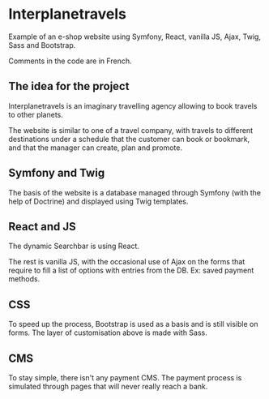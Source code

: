 # Interplanetravels
Example of an e-shop website using Symfony, React, vanilla JS, Ajax, Twig, Sass and Bootstrap.

Comments in the code are in French.

## The idea for the project

Interplanetravels is an imaginary travelling agency allowing to book travels to other planets.

The website is similar to one of a travel company, with travels to different destinations under a schedule that the customer can book or bookmark, and that the manager can create, plan and promote.

## Symfony and Twig

The basis of the website is a database managed through Symfony (with the help of Doctrine) and displayed using Twig templates.

## React and JS

The dynamic Searchbar is using React. 

The rest is vanilla JS, with the occasional use of Ajax on the forms that require to fill a list of options with entries from the DB. Ex: saved payment methods.

## CSS

To speed up the process, Bootstrap is used as a basis and is still visible on forms. The layer of customisation above is made with Sass.

## CMS

To stay simple, there isn't any payment CMS. The payment process is simulated through pages that will never really reach a bank.
